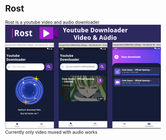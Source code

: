 # Rost
 Rost is a youtube video and audio downloader
 ![App](https://github.com/HDG-Gabriel/Rost-YoutubeDownloader/blob/main/screenshots/app.png)
 Currently only video muxed with audio works
